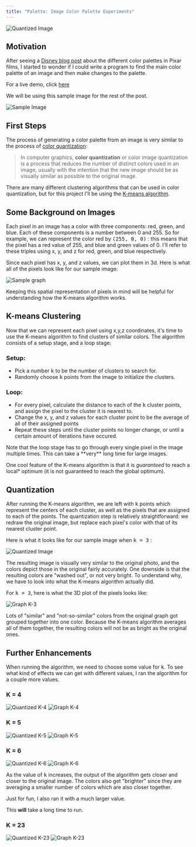 ```yaml
---
title: "Palette: Image Color Palette Experiments"
---
```


![Quantized Image]({{site.url}}/assets/palette_cover.jpg)

## Motivation
After seeing a [Disney blog post](http://blogs.disney.com/oh-my-disney/2015/05/11/these-disneypixar-palettes-are-the-most-aesthetically-pleasing-things-youll-see-all-day/#Brave) about the different color palettes in Pixar films, I started to wonder if I could write a program to find the main color palette of an image and then make changes to the palette.

For a live demo, click [here](/palette.html)

We will be using this sample image for the rest of the post.

![Sample Image]({{site.url}}/assets/sample_1.jpg)

## First Steps
The process of generating a color palette from an image is very similar to the process of [color quantization](https://en.wikipedia.org/wiki/Color_quantization):

> In computer graphics, **color quantization** or color image quantization is a process that reduces the number of distinct colors used in an image, usually with the intention that the new image should be as visually similar as possible to the original image.

There are many different clustering algorithms that can be used in color quantization, but for this project I'll be using the [K-means algorithm](https://en.wikipedia.org/wiki/K-means_clustering).


## Some Background on Images
Each pixel in an image has a color with three components: red, green, and blue. Each of these components is a number between 0 and 255. So for example, we can represent the color red by <kbd>(255, 0, 0)</kbd> : this means that the pixel has a red value of 255, and blue and green values of 0. I'll refer to these triples using x, y, and z for red, green, and blue respectively.

Since each pixel has x, y, and z values, we can plot them in 3d. Here is what all of the pixels look like for our sample image:

![Sample graph]({{site.url}}/assets/graph_1.png)

Keeping this spatial representation of pixels in mind will be helpful for understanding how the K-means algorithm works.

## K-means Clustering
Now that we can represent each pixel using x,y,z coordinates, it's time to use the K-means algorithm to find clusters of similar colors. The algorithm consists of a setup stage, and a loop stage:

### Setup:
- Pick a number <kbd>k</kbd> to be the number of clusters to search for.
- Randomly choose <kbd>k</kbd> points from the image to initialize the clusters.

### Loop:
- For every pixel, calculate the distance to each of the <kbd>k</kbd> cluster points, and assign the pixel to the cluster it is nearest to.
- Change the x, y, and z values for each cluster point to be the average of all of their assigned points
- Repeat these steps until the cluster points no longer change, or until a certain amount of iterations have occured.

<div class="alert alert-warning" role="alert">Note that the loop stage has to go through every single pixel in the image multiple times. This can take a **very** long time for large images.</div>

One cool feature of the K-means algorithm is that it is *guaranteed* to reach a local* optimum (it is not guaranteed to reach the global optimum).

## Quantization
After running the K-means algorithm, we are left with <kbd>k</kbd> points which represent the centers of each cluster, as well as the pixels that are assigned to each of the points. The quantization step is relatively straightforward: we redraw the original image, but replace each pixel's color with that of its nearest cluster point.

Here is what it looks like for our sample image when <kbd>k = 3</kbd> :

![Quantized Image]({{site.url}}/assets/quantized_1.png)

The resulting image is visually very similar to the original photo, and the colors depict those in the original fairly accurately. One downside is that the resulting colors are "washed out", or not very bright. To understand why, we have to look into what the K-means algorithm actually did.

For <kbd>k = 3</kbd>, here is what the 3D plot of the pixels looks like:

![Graph K-3]({{site.url}}/assets/graph_k3.png)

Lots of "similar" and "not-so-similar" colors from the original graph got grouped together into one color. Because the K-means algorithm averages all of them together, the resulting colors will not be as bright as the original ones.

## Further Enhancements
When running the algorithm, we need to choose some value for <kbd>k</kbd>. To see what kind of effects we can get with different values, I ran the algorithm for a couple more values.

### K = 4
![Quantized K-4]({{site.url}}/assets/quantized_k4.png)
![Graph K-4]({{site.url}}/assets/graph_k4.png)

### K = 5
![Quantized K-5]({{site.url}}/assets/quantized_k5.png)
![Graph K-5]({{site.url}}/assets/graph_k5.png)

### K = 6
![Quantized K-6]({{site.url}}/assets/quantized_k6.png)
![Graph K-6]({{site.url}}/assets/graph_k6.png)

As the value of <kbd>k</kbd> increases, the output of the algorithm gets closer and closer to the original image. The colors also get "brighter" since they are averaging a smaller number of colors which are also closer together.

Just for fun, I also ran it with a much larger value.

<div class="alert alert-danger" role="alert">This <strong>will</strong> take a long time to run.</div>

### K = 23
![Quantized K-23]({{site.url}}/assets/quantized_k23.png)
![Graph K-23]({{site.url}}/assets/graph_k23.png)
